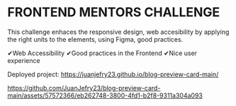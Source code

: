 # FRONTEND MENTORS CHALLENGE

This challenge enhaces the responsive design, web accesibility by applying the right units to the 
elements, using Figma, good practices.

✔Web Accessibility
✔Good practices in the Frontend
✔Nice user experience

Deployed project: https://juanjefry23.github.io/blog-preview-card-main/

https://github.com/JuanJefry23/blog-preview-card-main/assets/57572366/eb262748-3800-4fd1-b2f8-9311a304a093
